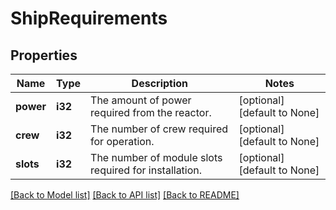 # ShipRequirements

## Properties
Name | Type | Description | Notes
------------ | ------------- | ------------- | -------------
**power** | **i32** | The amount of power required from the reactor. | [optional] [default to None]
**crew** | **i32** | The number of crew required for operation. | [optional] [default to None]
**slots** | **i32** | The number of module slots required for installation. | [optional] [default to None]

[[Back to Model list]](../README.md#documentation-for-models) [[Back to API list]](../README.md#documentation-for-api-endpoints) [[Back to README]](../README.md)



